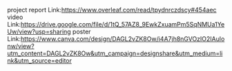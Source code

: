 project report Link:https://www.overleaf.com/read/tpydnrczdscy#454aec
video Link:https://drive.google.com/file/d/1tQ_57AZ8_9EwkZxuamPm5SqNMUa1YeUw/view?usp=sharing
poster Link:https://www.canva.com/design/DAGL2vZK8Ow/i4A7jh8nGVOzIO2IAulonw/view?utm_content=DAGL2vZK8Ow&utm_campaign=designshare&utm_medium=link&utm_source=editor 
